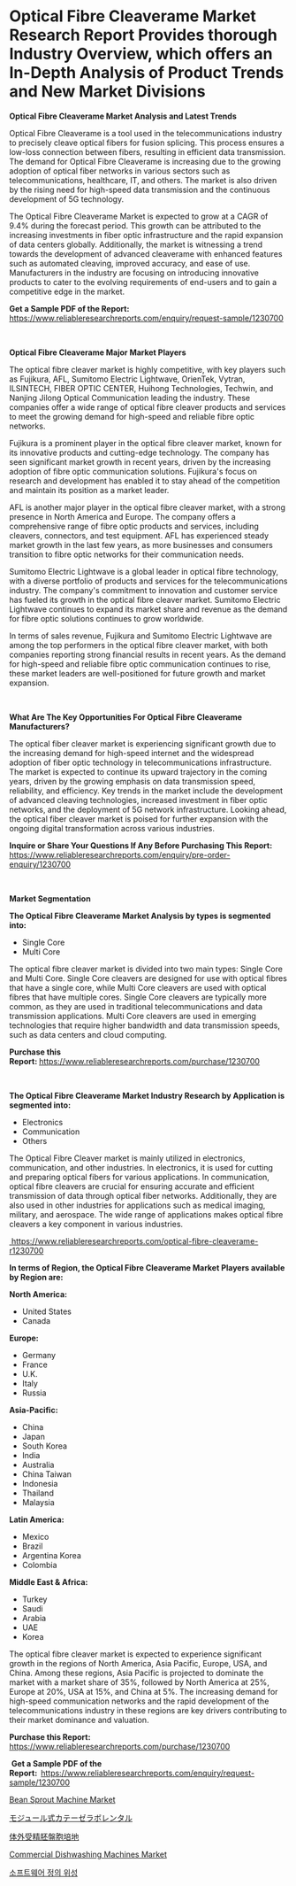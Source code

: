 <p><h1>Optical Fibre Cleaverame Market Research Report Provides thorough Industry Overview, which offers an In-Depth Analysis of Product Trends and New Market Divisions</h1></p><p><strong>Optical Fibre Cleaverame Market Analysis and Latest Trends</strong></p>
<p><p>Optical Fibre Cleaverame is a tool used in the telecommunications industry to precisely cleave optical fibers for fusion splicing. This process ensures a low-loss connection between fibers, resulting in efficient data transmission. The demand for Optical Fibre Cleaverame is increasing due to the growing adoption of optical fiber networks in various sectors such as telecommunications, healthcare, IT, and others. The market is also driven by the rising need for high-speed data transmission and the continuous development of 5G technology.</p><p>The Optical Fibre Cleaverame Market is expected to grow at a CAGR of 9.4% during the forecast period. This growth can be attributed to the increasing investments in fiber optic infrastructure and the rapid expansion of data centers globally. Additionally, the market is witnessing a trend towards the development of advanced cleaverame with enhanced features such as automated cleaving, improved accuracy, and ease of use. Manufacturers in the industry are focusing on introducing innovative products to cater to the evolving requirements of end-users and to gain a competitive edge in the market.</p></p>
<p><strong>Get a Sample PDF of the Report:&nbsp;</strong> <a href="https://www.reliableresearchreports.com/enquiry/request-sample/1230700">https://www.reliableresearchreports.com/enquiry/request-sample/1230700</a></p>
<p>&nbsp;</p>
<p><strong>Optical Fibre Cleaverame Major Market Players</strong></p>
<p><p>The optical fibre cleaver market is highly competitive, with key players such as Fujikura, AFL, Sumitomo Electric Lightwave, OrienTek, Vytran, ILSINTECH, FIBER OPTIC CENTER, Huihong Technologies, Techwin, and Nanjing Jilong Optical Communication leading the industry. These companies offer a wide range of optical fibre cleaver products and services to meet the growing demand for high-speed and reliable fibre optic networks.</p><p>Fujikura is a prominent player in the optical fibre cleaver market, known for its innovative products and cutting-edge technology. The company has seen significant market growth in recent years, driven by the increasing adoption of fibre optic communication solutions. Fujikura's focus on research and development has enabled it to stay ahead of the competition and maintain its position as a market leader.</p><p>AFL is another major player in the optical fibre cleaver market, with a strong presence in North America and Europe. The company offers a comprehensive range of fibre optic products and services, including cleavers, connectors, and test equipment. AFL has experienced steady market growth in the last few years, as more businesses and consumers transition to fibre optic networks for their communication needs.</p><p>Sumitomo Electric Lightwave is a global leader in optical fibre technology, with a diverse portfolio of products and services for the telecommunications industry. The company's commitment to innovation and customer service has fueled its growth in the optical fibre cleaver market. Sumitomo Electric Lightwave continues to expand its market share and revenue as the demand for fibre optic solutions continues to grow worldwide.</p><p>In terms of sales revenue, Fujikura and Sumitomo Electric Lightwave are among the top performers in the optical fibre cleaver market, with both companies reporting strong financial results in recent years. As the demand for high-speed and reliable fibre optic communication continues to rise, these market leaders are well-positioned for future growth and market expansion.</p></p>
<p>&nbsp;</p>
<p><strong>What Are The Key Opportunities For Optical Fibre Cleaverame Manufacturers?</strong></p>
<p><p>The optical fiber cleaver market is experiencing significant growth due to the increasing demand for high-speed internet and the widespread adoption of fiber optic technology in telecommunications infrastructure. The market is expected to continue its upward trajectory in the coming years, driven by the growing emphasis on data transmission speed, reliability, and efficiency. Key trends in the market include the development of advanced cleaving technologies, increased investment in fiber optic networks, and the deployment of 5G network infrastructure. Looking ahead, the optical fiber cleaver market is poised for further expansion with the ongoing digital transformation across various industries.</p></p>
<p><strong>Inquire or Share Your Questions If Any Before Purchasing This Report:</strong> <a href="https://www.reliableresearchreports.com/enquiry/pre-order-enquiry/1230700">https://www.reliableresearchreports.com/enquiry/pre-order-enquiry/1230700</a></p>
<p>&nbsp;</p>
<p><strong>Market Segmentation</strong></p>
<p><strong>The Optical Fibre Cleaverame Market Analysis by types is segmented into:</strong></p>
<p><ul><li>Single Core</li><li>Multi Core</li></ul></p>
<p><p>The optical fibre cleaver market is divided into two main types: Single Core and Multi Core. Single Core cleavers are designed for use with optical fibres that have a single core, while Multi Core cleavers are used with optical fibres that have multiple cores. Single Core cleavers are typically more common, as they are used in traditional telecommunications and data transmission applications. Multi Core cleavers are used in emerging technologies that require higher bandwidth and data transmission speeds, such as data centers and cloud computing.</p></p>
<p><strong>Purchase this Report:&nbsp;</strong><a href="https://www.reliableresearchreports.com/purchase/1230700">https://www.reliableresearchreports.com/purchase/1230700</a></p>
<p>&nbsp;</p>
<p><strong>The Optical Fibre Cleaverame Market Industry Research by Application is segmented into:</strong></p>
<p><ul><li>Electronics</li><li>Communication</li><li>Others</li></ul></p>
<p><p>The Optical Fibre Cleaver market is mainly utilized in electronics, communication, and other industries. In electronics, it is used for cutting and preparing optical fibers for various applications. In communication, optical fibre cleavers are crucial for ensuring accurate and efficient transmission of data through optical fiber networks. Additionally, they are also used in other industries for applications such as medical imaging, military, and aerospace. The wide range of applications makes optical fibre cleavers a key component in various industries.</p></p>
<p><a href="https://www.reliableresearchreports.com/optical-fibre-cleaverame-r1230700">&nbsp;https://www.reliableresearchreports.com/optical-fibre-cleaverame-r1230700</a></p>
<p><strong>In terms of Region, the Optical Fibre Cleaverame Market Players available by Region are:</strong></p>
<p>
    <p> <strong> North America: </strong>
        <ul>
            <li>United States</li>
            <li>Canada</li>
        </ul>
        </p> 
    <p> <strong> Europe: </strong>
        <ul>
            <li>Germany</li>
            <li>France</li>
            <li>U.K.</li>
            <li>Italy</li>
            <li>Russia</li>
        </ul>
        </p> 
    <p> <strong> Asia-Pacific: </strong>
        <ul>
            <li>China</li>
            <li>Japan</li>
            <li>South Korea</li>
            <li>India</li>
            <li>Australia</li>
            <li>China Taiwan</li>
            <li>Indonesia</li>
            <li>Thailand</li>
            <li>Malaysia</li>
        </ul>
        </p> 
    <p> <strong> Latin America: </strong>
        <ul>
            <li>Mexico</li>
            <li>Brazil</li>
            <li>Argentina Korea</li>
            <li>Colombia</li>
        </ul>
        </p> 
    <p> <strong> Middle East & Africa: </strong>
        <ul>
            <li>Turkey</li>
            <li>Saudi</li>
            <li>Arabia</li>
            <li>UAE</li>
            <li>Korea</li>
        </ul>
    </p>
    </p>
<p><p>The optical fibre cleaver market is expected to experience significant growth in the regions of North America, Asia Pacific, Europe, USA, and China. Among these regions, Asia Pacific is projected to dominate the market with a market share of 35%, followed by North America at 25%, Europe at 20%, USA at 15%, and China at 5%. The increasing demand for high-speed communication networks and the rapid development of the telecommunications industry in these regions are key drivers contributing to their market dominance and valuation.</p></p>
<p><strong>Purchase this Report: </strong><a href="https://www.reliableresearchreports.com/purchase/1230700">https://www.reliableresearchreports.com/purchase/1230700</a></p>
<p>&nbsp;<strong>Get a Sample PDF of the Report:&nbsp;&nbsp;</strong><a href="https://www.reliableresearchreports.com/enquiry/request-sample/1230700">https://www.reliableresearchreports.com/enquiry/request-sample/1230700</a></p>
<p><strong></strong></p>
<p><p><a href="https://github.com/ChiragRP21/Market-Research-Report-List-5/blob/main/bean-sprout-machine-market.md">Bean Sprout Machine Market</a></p><p><a href="https://github.com/mathieurico66/Market-Research-Report-List-2/blob/main/2989804163341.md">モジュール式カテーゼラボレンタル</a></p><p><a href="https://github.com/SarahFahey88/Market-Research-Report-List-2/blob/main/7918886163342.md">体外受精胚盤胞培地</a></p><p><a href="https://github.com/eeenafisainka/Market-Research-Report-List-1/blob/main/commercial-dishwashing-machines-market.md">Commercial Dishwashing Machines Market</a></p><p><a href="https://github.com/JosefaRice/Market-Research-Report-List-1/blob/main/8582106175765.md">소프트웨어 정의 위성</a></p></p>